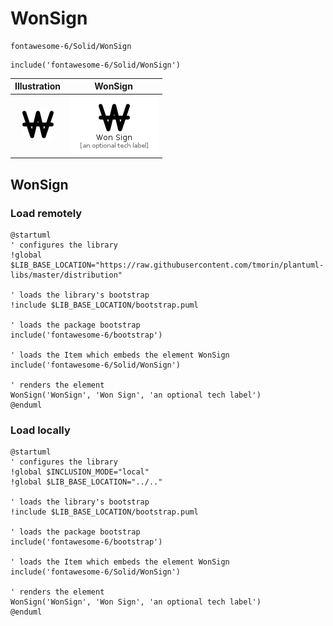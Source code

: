 # WonSign


```text
fontawesome-6/Solid/WonSign
```

```text
include('fontawesome-6/Solid/WonSign')
```



| Illustration | WonSign |
| :---: | :---: |
| ![illustration for Illustration](../../fontawesome-6/Solid/WonSign.png) | ![illustration for WonSign](../../fontawesome-6/Solid/WonSign.Local.png) |




## WonSign

### Load remotely
```plantuml
@startuml
' configures the library
!global $LIB_BASE_LOCATION="https://raw.githubusercontent.com/tmorin/plantuml-libs/master/distribution"

' loads the library's bootstrap
!include $LIB_BASE_LOCATION/bootstrap.puml

' loads the package bootstrap
include('fontawesome-6/bootstrap')

' loads the Item which embeds the element WonSign
include('fontawesome-6/Solid/WonSign')

' renders the element
WonSign('WonSign', 'Won Sign', 'an optional tech label')
@enduml
```

### Load locally
```plantuml
@startuml
' configures the library
!global $INCLUSION_MODE="local"
!global $LIB_BASE_LOCATION="../.."

' loads the library's bootstrap
!include $LIB_BASE_LOCATION/bootstrap.puml

' loads the package bootstrap
include('fontawesome-6/bootstrap')

' loads the Item which embeds the element WonSign
include('fontawesome-6/Solid/WonSign')

' renders the element
WonSign('WonSign', 'Won Sign', 'an optional tech label')
@enduml
```

